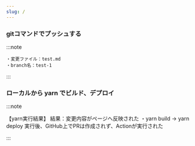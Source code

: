 ```yaml
---
slug: /
---
```


### gitコマンドでプッシュする

:::note

    ・変更ファイル：test.md
    ・branch名：test-1
:::

### ローカルから yarn でビルド、デプロイ

:::note

【yarn実行結果】
    結果：変更内容がページへ反映された
    ・yarn build → yarn deploy 実行後、GitHub上でPRは作成されず、Actionが実行された<br>

:::
